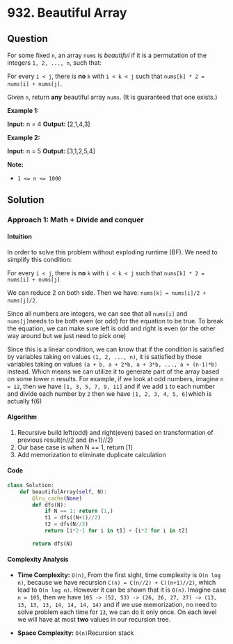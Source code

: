
# 932. Beautiful Array

## Question

For some fixed  `n`, an array  `nums`  is  _beautiful_  if it is a permutation of the integers  `1, 2, ..., n`, such that:

For every  `i < j`, there is  **no** `k`  with  `i < k < j` such that  `nums[k] * 2 = nums[i] + nums[j]`.

Given  `n`, return  **any**  beautiful array  `nums`. (It is guaranteed that one exists.)

**Example 1:**

**Input:** n = 4
**Output:** [2,1,4,3]

**Example 2:**

**Input:** n = 5
**Output:** [3,1,2,5,4]

**Note:**

- `1 <= n <= 1000`

## Solution

### Approach 1: Math + Divide and conquer

#### Intuition

In order to solve this problem without exploding runtime (BF). We need to simplify this condition:

For every `i < j`, there is **no**  `k` with `i < k < j` such that `nums[k] * 2 = nums[i] + nums[j]`

We can reduce 2 on both side. Then we have: `nums[k] = nums[i]/2 + nums[j]/2`.

Since all numbers are integers, we can see that all `nums[i]` and `nums[j]`needs to be both even (or odd) for the equation to be true. To break the equation, we can make sure left is odd and right is even (or the other way around but we just need to pick one)

Since this is a linear condition, we can know that if the condition is satisfied by variables taking on values `(1, 2, ..., n)`, it is satisfied by those variables taking on values `(a + b, a + 2*b, a + 3*b, ..., a + (n-1)*b)` instead. Which means we can utilize it to generate part of the array based on some lower n results. For example, if we look at odd numbers, imagine `n = 12`, then we have `[1, 3, 5, 7, 9, 11]` and if we add `1` to each number and divide each number by `2` then we have `[1, 2, 3, 4, 5, 6]`which is actually f(6)

#### Algorithm

1. Recursive build left(odd) and right(even) based on transformation of previous result(n//2 and (n+1)//2)
2. Our base case is when N == 1, return [1]
3. Add memorization to eliminate duplicate calculation

#### Code

```python
class Solution:
    def beautifulArray(self, N):
        @lru_cache(None)
        def dfs(N):
            if N == 1: return (1,)
            t1 = dfs((N+1)//2)
            t2 = dfs(N//2)
            return [i*2-1 for i in t1] + [i*2 for i in t2]
        
        return dfs(N)
```

#### Complexity Analysis

- **Time Complexity:**  `O(n)`, From the first sight, time complexity is `O(n log n)`, because we have recursion `C(n) = C(n//2) + C((n+1)//2)`, which lead to `O(n log n)`. However it can be shown that it is `O(n)`. Imagine case `n = 105`, then we have `105 -> (52, 53) -> (26, 26, 27, 27) -> (13, 13, 13, 13, 14, 14, 14, 14)` and if we use memorization, no need to solve problem each time for `13`, we can do it only once. On each level we will have at most **two** values in our recursion tree.

- **Space Complexity:**  `O(n)`Recursion stack
